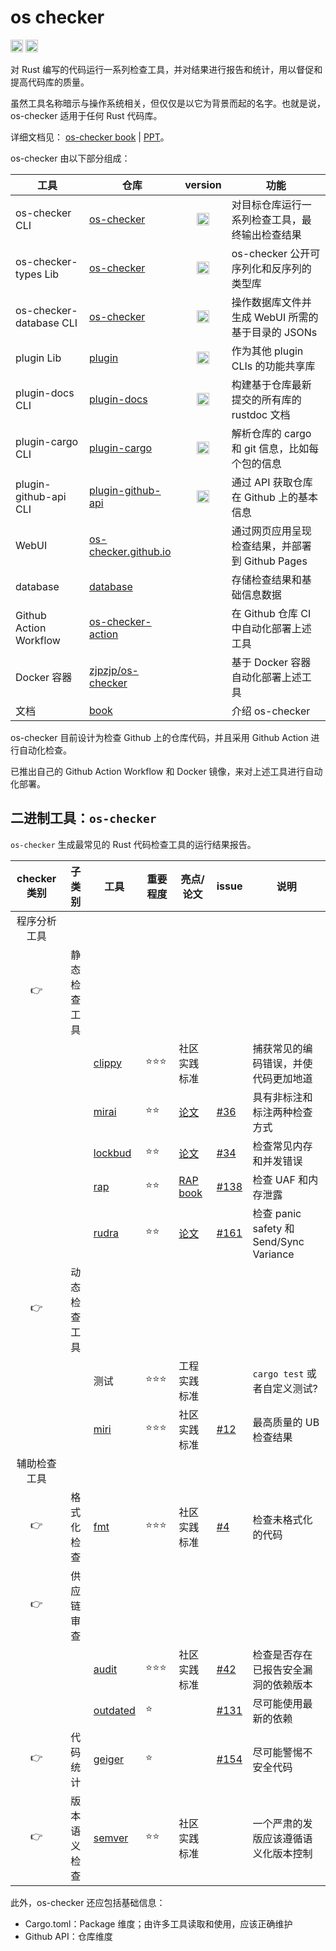 # os checker

[<img alt="github" src="https://img.shields.io/github/license/os-checker/os-checker" height="20">](https://github.com/os-checker/os-checker)
[<img alt="github" src="https://img.shields.io/crates/v/os-checker" height="20">](https://crates.io/crates/os-checker)

对 Rust 编写的代码运行一系列检查工具，并对结果进行报告和统计，用以督促和提高代码库的质量。

虽然工具名称暗示与操作系统相关，但仅仅是以它为背景而起的名字。也就是说， os-checker 适用于任何 Rust 代码库。

详细文档见： [os-checker book](https://os-checker.github.io/book/checkers.html) | [PPT](https://docs.qq.com/slide/DTEdZdFhMSFR5QVBZ)。

os-checker 由以下部分组成：

| 工具                    | 仓库                          |                                                 version                                                | 功能                                              |
|-------------------------|-------------------------------|:------------------------------------------------------------------------------------------------------:|---------------------------------------------------|
| os-checker CLI          | [os-checker]                  |          [<img alt="github" src="https://img.shields.io/crates/v/os-checker" height="20">][1]          | 对目标仓库运行一系列检查工具，最终输出检查结果    |
| os-checker-types Lib    | [os-checker]                  |      [<img alt="github" src="https://img.shields.io/crates/v/os-checker-types" height="20">][1.1]      | os-checker 公开可序列化和反序列的类型库           |
| os-checker-database CLI | [os-checker]                  |     [<img alt="github" src="https://img.shields.io/crates/v/os-checker-database" height="20">][1.2]    | 操作数据库文件并生成 WebUI 所需的基于目录的 JSONs |
| plugin Lib              | [plugin]                      |       [<img alt="github" src="https://img.shields.io/crates/v/os-checker-plugin" height="20">][0]      | 作为其他 plugin CLIs 的功能共享库                 |
| plugin-docs CLI         | [plugin-docs]                 |    [<img alt="github" src="https://img.shields.io/crates/v/os-checker-plugin-docs" height="20">][2]    | 构建基于仓库最新提交的所有库的 rustdoc 文档       |
| plugin-cargo CLI        | [plugin-cargo]                |    [<img alt="github" src="https://img.shields.io/crates/v/os-checker-plugin-cargo" height="20">][3]   | 解析仓库的 cargo 和 git 信息，比如每个包的信息    |
| plugin-github-api CLI   | [plugin-github-api]           | [<img alt="github" src="https://img.shields.io/crates/v/os-checker-plugin-github-api" height="20">][4] | 通过 API 获取仓库在 Github 上的基本信息           |
| WebUI                   | [os-checker.github.io][WebUI] |                                                                                                        | 通过网页应用呈现检查结果，并部署到 Github Pages   |
| database                | [database]                    |                                                                                                        | 存储检查结果和基础信息数据                        |
| Github Action Workflow  | [os-checker-action]           |                                                                                                        | 在 Github 仓库 CI 中自动化部署上述工具            |
| Docker 容器             | [zjpzjp/os-checker]           |                                                                                                        | 基于 Docker 容器自动化部署上述工具                |
| 文档                    | [book]                        |                                                                                                        | 介绍 os-checker                                   |



[os-checker]: https://github.com/os-checker/os-checker
[1]: https://crates.io/crates/os-checker
[1.1]: https://crates.io/crates/os-checker-types
[1.2]: https://crates.io/crates/os-checker-database
[plugin]: https://github.com/os-checker/plugin
[0]: https://crates.io/crates/os-checker-plugin
[plugin-docs]: https://github.com/os-checker/docs
[2]: https://crates.io/crates/os-checker-plugin-docs
[plugin-cargo]: https://github.com/os-checker/plugin-cargo
[3]: https://crates.io/crates/os-checker-plugin-cargo
[plugin-github-api]: https://github.com/os-checker/plugin-github-api
[4]: https://crates.io/crates/os-checker-plugin-github-api

[os-checker-action]: https://github.com/os-checker/os-checker-action
[zjpzjp/os-checker]: https://hub.docker.com/repository/docker/zjpzjp/os-checker

[WebUI]: https://github.com/os-checker/os-checker.github.io
[os-checker.github.io]: https://os-checker.github.io
[database]: https://github.com/os-checker/database
[book]: https://github.com/os-checker/book

os-checker 目前设计为检查 Github 上的仓库代码，并且采用 Github Action 进行自动化检查。

已推出自己的 Github Action Workflow 和 Docker 镜像，来对上述工具进行自动化部署。

## 二进制工具：`os-checker`

`os-checker` 生成最常见的 Rust 代码检查工具的运行结果报告。

| checker 类别 |    子类别    | 工具       | 重要程度 | 亮点/论文             | issue  | 说明                                    |
|:------------:|:------------:|------------|----------|-----------------------|--------|-----------------------------------------|
| 程序分析工具 |              |            |          |                       |        |                                         |
|      👉      | 静态检查工具 |            |          |                       |        |                                         |
|              |              | [clippy]   | ⭐⭐⭐   | 社区实践标准          |        | 捕获常见的编码错误，并使代码更加地道    |
|              |              | [mirai]    | ⭐⭐     | [论文][mirai-paper]   | [#36]  | 具有非标注和标注两种检查方式            |
|              |              | [lockbud]  | ⭐⭐     | [论文][lockbud-paper] | [#34]  | 检查常见内存和并发错误                  |
|              |              | [rap]      | ⭐⭐     | [RAP book][rap-book]  | [#138] | 检查 UAF 和内存泄露                     |
|              |              | [rudra]    | ⭐⭐     | [论文][rudra-paper]   | [#161] | 检查 panic safety 和 Send/Sync Variance |
|      👉      | 动态检查工具 |            |          |                       |        |                                         |
|              |              | 测试       | ⭐⭐⭐   | 工程实践标准          |        | `cargo test` 或者自定义测试?            |
|              |              | [miri]     | ⭐⭐⭐   | 社区实践标准          | [#12]  | 最高质量的 UB 检查结果                  |
| 辅助检查工具 |              |            |          |                       |        |                                         |
|      👉      |  格式化检查  | [fmt]      | ⭐⭐⭐   | 社区实践标准          | [#4]   | 检查未格式化的代码                      |
|      👉      |  供应链审查  |            |          |                       |        |                                         |
|              |              | [audit]    | ⭐⭐⭐   | 社区实践标准          | [#42]  | 检查是否存在已报告安全漏洞的依赖版本    |
|              |              | [outdated] | ⭐       |                       | [#131] | 尽可能使用最新的依赖                    |
|      👉      |   代码统计   | [geiger]   | ⭐       |                       | [#154] | 尽可能警惕不安全代码                    |
|      👉      | 版本语义检查 | [semver]   | ⭐⭐     | 社区实践标准          |        | 一个严肃的发版应该遵循语义化版本控制    |

[fmt]: https://github.com/rust-lang/rustfmt
[#4]: https://github.com/os-checker/os-checker/issues/4

[audit]: https://github.com/RustSec/rustsec/tree/main/cargo-audit
[#42]: https://github.com/os-checker/os-checker/issues/42

[outdated]: https://github.com/kbknapp/cargo-outdated
[#131]: https://github.com/os-checker/os-checker/issues/131

[geiger]: https://github.com/geiger-rs/cargo-geiger
[#154]: https://github.com/os-checker/os-checker/issues/154

[clippy]: https://github.com/rust-lang/rust-clippy

[mirai]: https://github.com/endorlabs/MIRAI
[mirai-paper]: https://alastairreid.github.io/papers/hatra2020.pdf
[#36]: https://github.com/os-checker/os-checker/issues/36

[lockbud]: https://github.com/BurtonQin/lockbud
[lockbud-paper]: https://burtonqin.github.io/publication/2020-03-11-rustdetector-tse-8
[#34]: https://github.com/os-checker/os-checker/issues/34

[rap]: https://github.com/Artisan-Lab/RAP
[rap-book]: https://artisan-lab.github.io/RAP-Book
[#138]: https://github.com/os-checker/os-checker/issues/138

[rudra]: https://github.com/sslab-gatech/Rudra
[rudra-paper]: https://github.com/sslab-gatech/Rudra/blob/master/rudra-sosp21.pdf
[#161]: https://github.com/os-checker/os-checker/issues/161

[miri]: https://github.com/rust-lang/miri
[#12]: https://github.com/os-checker/os-checker/issues/12

[semver]: https://github.com/obi1kenobi/cargo-semver-checks
[checker-list]: https://burtonqin.github.io/posts/2024/07/rustcheckers/

此外，os-checker 还应包括基础信息：
* Cargo.toml：Package 维度；由许多工具读取和使用，应该正确维护
* Github API：仓库维度



